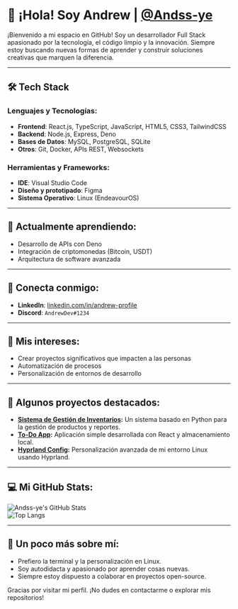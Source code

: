 # 👋 ¡Hola! Soy Andrew | [@Andss-ye](https://github.com/Andss-ye)

¡Bienvenido a mi espacio en GitHub! Soy un desarrollador Full Stack apasionado por la tecnología, el código limpio y la innovación. Siempre estoy buscando nuevas formas de aprender y construir soluciones creativas que marquen la diferencia.

---

## 🛠️ Tech Stack

### Lenguajes y Tecnologías:
- **Frontend**: React.js, TypeScript, JavaScript, HTML5, CSS3, TailwindCSS
- **Backend**: Node.js, Express, Deno
- **Bases de Datos**: MySQL, PostgreSQL, SQLite
- **Otros**: Git, Docker, APIs REST, Websockets

### Herramientas y Frameworks:
- **IDE**: Visual Studio Code
- **Diseño y prototipado**: Figma
- **Sistema Operativo**: Linux (EndeavourOS)

---

## 🌱 Actualmente aprendiendo:
- Desarrollo de APIs con Deno
- Integración de criptomonedas (Bitcoin, USDT)
- Arquitectura de software avanzada

---

## 💼 Conecta conmigo:
- **LinkedIn**: [linkedin.com/in/andrew-profile](https://linkedin.com/in/andrew-profile)
- **Discord**: `AndrewDev#1234`

---

## 🎯 Mis intereses:
- Crear proyectos significativos que impacten a las personas
- Automatización de procesos
- Personalización de entornos de desarrollo

---

## 🌟 Algunos proyectos destacados:
- **[Sistema de Gestión de Inventarios](https://github.com/Andss-ye/inventory-management):** Un sistema basado en Python para la gestión de productos y reportes.
- **[To-Do App](https://github.com/Andss-ye/todo-app):** Aplicación simple desarrollada con React y almacenamiento local.
- **[Hyprland Config](https://github.com/Andss-ye/hyprland-config):** Personalización avanzada de mi entorno Linux usando Hyprland.

---

## 💻 Mi GitHub Stats:
![Andss-ye's GitHub Stats](https://github-readme-stats.vercel.app/api?username=Andss-ye&show_icons=true&theme=radical)  
![Top Langs](https://github-readme-stats.vercel.app/api/top-langs/?username=Andss-ye&layout=compact&theme=radical)

---

## 💬 Un poco más sobre mí:
- Prefiero la terminal y la personalización en Linux.
- Soy autodidacta y apasionado por aprender cosas nuevas.
- Siempre estoy dispuesto a colaborar en proyectos open-source.

Gracias por visitar mi perfil. ¡No dudes en contactarme o explorar mis repositorios!

